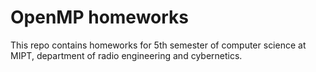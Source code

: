 # OpenMP homeworks  

This repo contains homeworks for 5th semester of computer science at MIPT, department of radio engineering and cybernetics.
